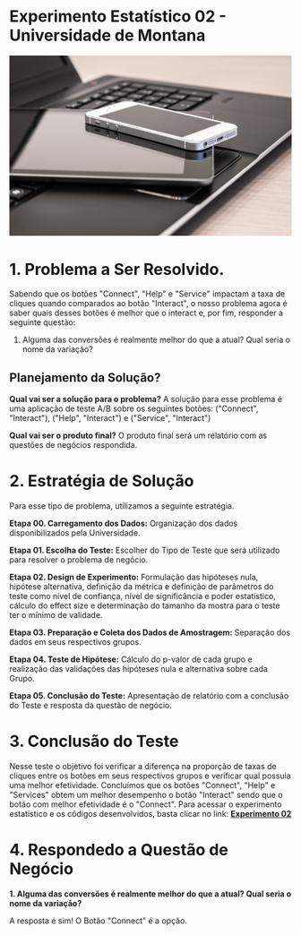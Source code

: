 # Experimento Estatístico 02 - Universidade de Montana

<img src="https://github.com/jefferson-datascience/project_eletronic_house/blob/main/images/logo_eletronic_house.jpg" alt="logo" style="zoom:80%;" />



# 1. Problema a Ser Resolvido.

Sabendo que os botões "Connect", "Help" e "Service" impactam a taxa de cliques quando comparados ao botão "Interact", o nosso problema agora é saber quais desses botões é melhor que o interact e, por fim, responder a seguinte questão: 
 
1. Alguma das conversões é realmente melhor do que a atual? Qual seria o nome da variação?


 ## Planejamento da Solução?
 
**Qual vai ser a solução para o problema?** A solução para esse problema é uma aplicação de teste A/B sobre os seguintes botões: ("Connect", "Interact"), ("Help", "Interact") e ("Service", "Interact")
 
**Qual vai ser o produto final?** O produto final será um relatório com as questões de negócios respondida. 


# 2. Estratégia de Solução

Para esse tipo de problema, utilizamos a seguinte estratégia.

**Etapa 00. Carregamento dos Dados:** Organização dos dados disponibilizados pela Universidade.

**Etapa 01. Escolha do Teste:** Escolher do Tipo de Teste que será utilizado para resolver o problema de negócio.

**Etapa 02. Design de Experimento:** Formulação das hipóteses nula, hipótese alternativa, definição da métrica e definição de parâmetros do teste como nível de confiança, nível de significância e poder estatístico, cálculo do effect size e determinação do tamanho da mostra para o teste ter o mínimo de validade.

**Etapa 03. Preparação e Coleta dos Dados de Amostragem:** Separação dos dados em seus respectivos grupos.

**Etapa 04. Teste de Hipótese:** Cálculo do p-valor de cada grupo e realização das validações das hipóteses nula e alternativa sobre cada Grupo.

**Etapa 05. Conclusão do Teste:** Apresentação de relatório com a conclusão do Teste e resposta da questão de negócio.

# 3. Conclusão do Teste

Nesse teste o objetivo foi verificar a diferença na proporção de taxas de cliques entre os botões em seus respectivos grupos e verificar qual possuia uma melhor efetividade. Concluímos que os botões "Connect", "Help" e "Services" obtem um melhor desempenho o botão "Interact" sendo que o botão com melhor efetividade é o "Connect". Para acessar o experimento estatístico e os códigos desenvolvidos, basta clicar no link: **[Experimento 02](https://github.com/jefferson-datascience/project_university_montana/blob/main/Project%20University%20Montana/notebooks/teste_botoes_efetividade.ipynb)**

# 4. Respondedo a Questão de Negócio

**1. Alguma das conversões é realmente melhor do que a atual? Qual seria o nome da variação?**

A resposta é sim! O Botão "Connect" é a opção.

